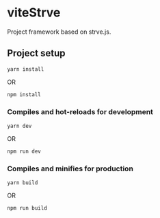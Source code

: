 # viteStrve

Project framework based on strve.js.

## Project setup
```
yarn install
```
OR
```
npm install
```

### Compiles and hot-reloads for development
```
yarn dev
```
OR
```
npm run dev
```

### Compiles and minifies for production
```
yarn build
```
OR
```
npm run build
```